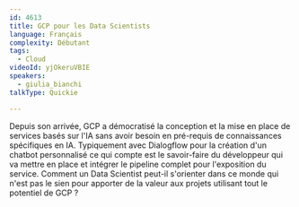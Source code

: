 ```yaml
---
id: 4613
title: GCP pour les Data Scientists
language: Français
complexity: Débutant
tags:
  - Cloud
videoId: yjOkeruVBIE
speakers:
  - giulia_bianchi
talkType: Quickie

---
```


Depuis son arrivée, GCP a démocratisé la conception et la mise en place de services basés sur l'IA sans avoir besoin en pré-requis de connaissances spécifiques en IA. Typiquement avec Dialogflow pour la création d'un chatbot personnalisé ce qui compte est le savoir-faire du développeur qui va mettre en place et intégrer le pipeline complet pour l'exposition du service. Comment un Data Scientist peut-il s'orienter dans ce monde qui n'est pas le sien pour apporter de la valeur aux projets utilisant tout le potentiel de GCP ?
